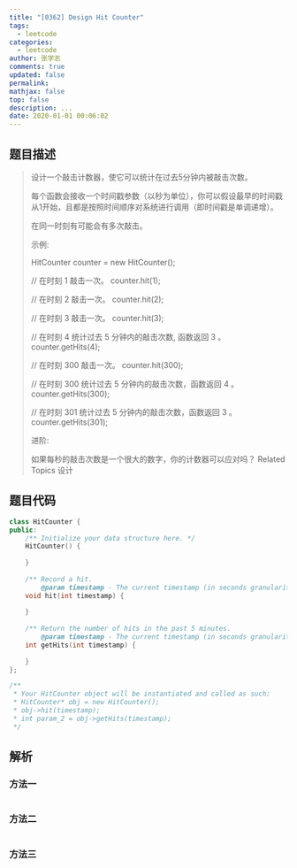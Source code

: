 ```yaml
---
title: "[0362] Design Hit Counter"
tags:
  - leetcode
categories:
  - leetcode
author: 张学志
comments: true
updated: false
permalink:
mathjax: false
top: false
description: ...
date: 2020-01-01 00:06:02
---
```


## 题目描述

> 设计一个敲击计数器，使它可以统计在过去5分钟内被敲击次数。 
> 
> 每个函数会接收一个时间戳参数（以秒为单位），你可以假设最早的时间戳从1开始，且都是按照时间顺序对系统进行调用（即时间戳是单调递增）。 
> 
> 在同一时刻有可能会有多次敲击。 
> 
> 示例: 
> 
> HitCounter counter = new HitCounter();
> 
> // 在时刻 1 敲击一次。
> counter.hit(1);
> 
> // 在时刻 2 敲击一次。
> counter.hit(2);
> 
> // 在时刻 3 敲击一次。
> counter.hit(3);
> 
> // 在时刻 4 统计过去 5 分钟内的敲击次数, 函数返回 3 。
> counter.getHits(4);
> 
> // 在时刻 300 敲击一次。
> counter.hit(300);
> 
> // 在时刻 300 统计过去 5 分钟内的敲击次数，函数返回 4 。
> counter.getHits(300);
> 
> // 在时刻 301 统计过去 5 分钟内的敲击次数，函数返回 3 。
> counter.getHits(301); 
> 
> 
> 进阶: 
> 
> 如果每秒的敲击次数是一个很大的数字，你的计数器可以应对吗？ 
> Related Topics 设计

## 题目代码

```cpp
class HitCounter {
public:
    /** Initialize your data structure here. */
    HitCounter() {
        
    }
    
    /** Record a hit.
        @param timestamp - The current timestamp (in seconds granularity). */
    void hit(int timestamp) {
        
    }
    
    /** Return the number of hits in the past 5 minutes.
        @param timestamp - The current timestamp (in seconds granularity). */
    int getHits(int timestamp) {
        
    }
};

/**
 * Your HitCounter object will be instantiated and called as such:
 * HitCounter* obj = new HitCounter();
 * obj->hit(timestamp);
 * int param_2 = obj->getHits(timestamp);
 */
```

## 解析

### 方法一

```cpp

```

### 方法二

```cpp

```

### 方法三

```cpp

```

